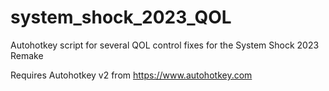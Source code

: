 # system_shock_2023_QOL
Autohotkey script for several QOL control fixes for the System Shock 2023 Remake

Requires Autohotkey v2 from https://www.autohotkey.com

